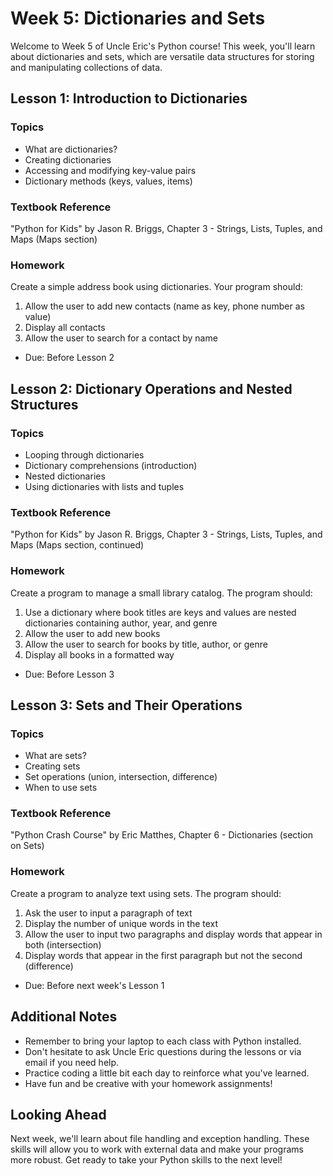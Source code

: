 # Week 5: Dictionaries and Sets

Welcome to Week 5 of Uncle Eric's Python course! This week, you'll learn about dictionaries and sets, which are versatile data structures for storing and manipulating collections of data.

## Lesson 1: Introduction to Dictionaries

### Topics
- What are dictionaries?
- Creating dictionaries
- Accessing and modifying key-value pairs
- Dictionary methods (keys, values, items)

### Textbook Reference
"Python for Kids" by Jason R. Briggs, Chapter 3 - Strings, Lists, Tuples, and Maps (Maps section)

### Homework
Create a simple address book using dictionaries. Your program should:
1. Allow the user to add new contacts (name as key, phone number as value)
2. Display all contacts
3. Allow the user to search for a contact by name
* Due: Before Lesson 2

## Lesson 2: Dictionary Operations and Nested Structures

### Topics
- Looping through dictionaries
- Dictionary comprehensions (introduction)
- Nested dictionaries
- Using dictionaries with lists and tuples

### Textbook Reference
"Python for Kids" by Jason R. Briggs, Chapter 3 - Strings, Lists, Tuples, and Maps (Maps section, continued)

### Homework
Create a program to manage a small library catalog. The program should:
1. Use a dictionary where book titles are keys and values are nested dictionaries containing author, year, and genre
2. Allow the user to add new books
3. Allow the user to search for books by title, author, or genre
4. Display all books in a formatted way
* Due: Before Lesson 3

## Lesson 3: Sets and Their Operations

### Topics
- What are sets?
- Creating sets
- Set operations (union, intersection, difference)
- When to use sets

### Textbook Reference
"Python Crash Course" by Eric Matthes, Chapter 6 - Dictionaries (section on Sets)

### Homework
Create a program to analyze text using sets. The program should:
1. Ask the user to input a paragraph of text
2. Display the number of unique words in the text
3. Allow the user to input two paragraphs and display words that appear in both (intersection)
4. Display words that appear in the first paragraph but not the second (difference)
* Due: Before next week's Lesson 1

## Additional Notes
- Remember to bring your laptop to each class with Python installed.
- Don't hesitate to ask Uncle Eric questions during the lessons or via email if you need help.
- Practice coding a little bit each day to reinforce what you've learned.
- Have fun and be creative with your homework assignments!

## Looking Ahead
Next week, we'll learn about file handling and exception handling. These skills will allow you to work with external data and make your programs more robust. Get ready to take your Python skills to the next level!
